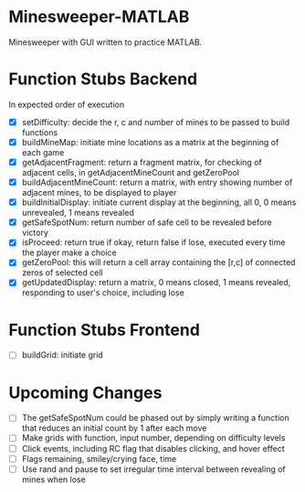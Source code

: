 # Minesweeper-MATLAB
Minesweeper with GUI written to practice MATLAB.  

# Function Stubs Backend  
In expected order of execution  
- [x] setDifficulty: decide the r, c and number of mines to be passed to build functions  
- [x] buildMineMap: initiate mine locations as a matrix at the beginning of each game  
- [x] getAdjacentFragment: return a fragment matrix, for checking of adjacent cells, in getAdjacentMineCount and getZeroPool  
- [x] buildAdjacentMineCount: return a matrix, with entry showing number of adjacent mines, to be displayed to player  
- [x] buildInitialDisplay: initiate current display at the beginning, all 0, 0 means unrevealed, 1 means revealed  
- [x] getSafeSpotNum: return number of safe cell to be revealed before victory  
- [x] isProceed: return true if okay, return false if lose, executed every time the player make a choice  
- [x] getZeroPool: this will return a cell array containing the [r,c] of connected zeros of selected cell   
- [x] getUpdatedDisplay: return a matrix, 0 means closed, 1 means revealed, responding to user's choice, including lose  

# Function Stubs Frontend  
- [ ] buildGrid: initiate grid  

# Upcoming Changes  
- [ ] The getSafeSpotNum could be phased out by simply writing a function that reduces an initial count by 1 after each move  
- [ ] Make grids with function, input number, depending on difficulty levels  
- [ ] Click events, including RC flag that disables clicking, and hover effect  
- [ ] Flags remaining, smiley/crying face, time  
- [ ] Use rand and pause to set irregular time interval between revealing of mines when lose  
